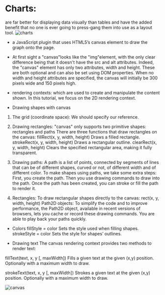 # Charts:
 are far better for displaying data visually than tables and have the added benefit that no one is ever going to press-gang them into use as a layout tool. 
 ![charts](https://canvasjs.com/wp-content/uploads/images/gallery/javascript-charts/overview/javascript-charts-graphs-index-data-label.png)

 * a JavaScript plugin that uses HTML5’s canvas element to draw the graph onto the page. 

 * At first sight a "canvas"looks like the "img"element, with the only clear difference being that it doesn't have the src and alt attributes. Indeed, the "canvas" element has only two attributes, width and height. These are both optional and can also be set using DOM properties. When no width and height attributes are specified, the canvas will initially be 300 pixels wide and 150 pixels high. 

 * rendering contexts: which are used to create and manipulate the content shown. In this tutorial, we focus on the 2D rendering context. 

 *  Drawing shapes with canvas
 1. The grid (coordinate space): We should specify our reference.

 1. Drawing rectangles: "canvas" only supports two primitive shapes: rectangles and paths There are three functions that draw rectangles on the canvas:
fillRect(x, y, width, height) Draws a filled rectangle. strokeRect(x, y, width, height) Draws a rectangular outline. clearRect(x, y, width, height) Clears the specified rectangular area, making it fully transparent.


1. Drawing paths: A path is a list of points, connected by segments of lines that can be of different shapes, curved or not, of different width and of different color. To make shapes using paths, we take some extra steps:
First, you create the path.
Then you use drawing commands to draw into the path.
Once the path has been created, you can stroke or fill the path to render it.


 1. Rectangles: To draw rectangular shapes directly to the canvas: rect(x, y, width, height)
Path2D objects: To simplify the code and to improve performance, the Path2D object, available in recent versions of browsers, lets you cache or record these drawing commands. You are able to play back your paths quickly.


* Colors
fillStyle = color Sets the style used when filling shapes. strokeStyle = color Sets the style for shapes’ outlines.

* Drawing text
The canvas rendering context provides two methods to render text:

fillText(text, x, y [, maxWidth]) Fills a given text at the given (x,y) position. Optionally with a maximum width to draw.

strokeText(text, x, y [, maxWidth]) Strokes a given text at the given (x,y) position. Optionally with a maximum width to draw.

![canvas](https://blog.education-ecosystem.com/wp-content/uploads/2018/12/javascript1_ljdngh.png)